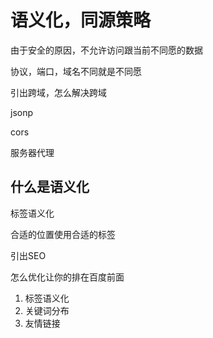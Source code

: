 # 语义化，同源策略

由于安全的原因，不允许访问跟当前不同愿的数据

协议，端口，域名不同就是不同愿

引出跨域，怎么解决跨域

jsonp

cors

服务器代理





## 什么是语义化

标签语义化

合适的位置使用合适的标签

引出SEO

怎么优化让你的排在百度前面

1. 标签语义化
2. 关键词分布
3. 友情链接







